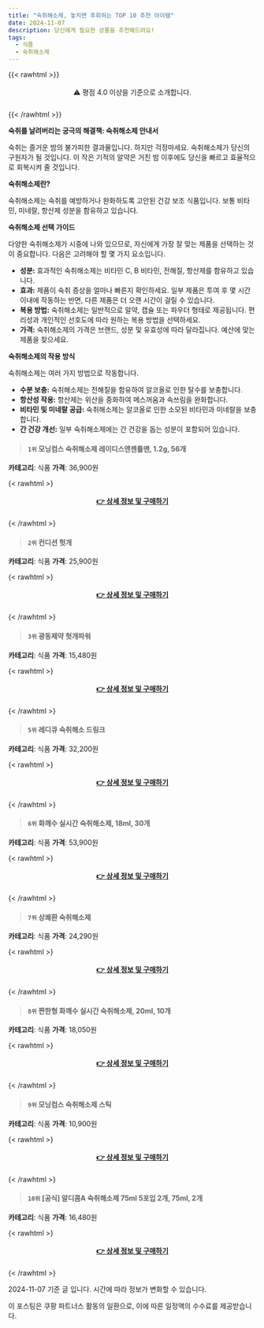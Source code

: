```yaml
---
title: "숙취해소제, 놓치면 후회하는 TOP 10 추천 아이템"
date: 2024-11-07
description: 당신에게 필요한 상품을 추천해드려요!
tags:
  - 식품
  - 숙취해소제
---
```

{{< rawhtml >}}<div class="toc" style="text-align: center; height: 50px; line-height: 2;">  <p>⚠️ 평점 4.0 이상을 기준으로 소개합니다.<br></p></div> {{< /rawhtml >}}

**숙취를 날려버리는 궁극의 해결책: 숙취해소제 안내서**

숙취는 즐거운 밤의 불가피한 결과물입니다. 하지만 걱정마세요. 숙취해소제가 당신의 구원자가 될 것입니다. 이 작은 기적의 알약은 거친 밤 이후에도 당신을 빠르고 효율적으로 회복시켜 줄 것입니다.

**숙취해소제란?**

숙취해소제는 숙취를 예방하거나 완화하도록 고안된 건강 보조 식품입니다. 보통 비타민, 미네랄, 항산제 성분을 함유하고 있습니다.

**숙취해소제 선택 가이드**

다양한 숙취해소제가 시중에 나와 있으므로, 자신에게 가장 잘 맞는 제품을 선택하는 것이 중요합니다. 다음은 고려해야 할 몇 가지 요소입니다.

* **성분:** 효과적인 숙취해소제는 비타민 C, B 비타민, 전해질, 항산제를 함유하고 있습니다.
* **효과:** 제품이 숙취 증상을 얼마나 빠른지 확인하세요. 일부 제품은 투여 후 몇 시간 이내에 작동하는 반면, 다른 제품은 더 오랜 시간이 걸릴 수 있습니다.
* **복용 방법:** 숙취해소제는 일반적으로 알약, 캡슐 또는 파우더 형태로 제공됩니다. 편리성과 개인적인 선호도에 따라 원하는 복용 방법을 선택하세요.
* **가격:** 숙취해소제의 가격은 브랜드, 성분 및 유효성에 따라 달라집니다. 예산에 맞는 제품을 찾으세요.

**숙취해소제의 작용 방식**

숙취해소제는 여러 가지 방법으로 작동합니다.

* **수분 보충:** 숙취해소제는 전해질을 함유하여 알코올로 인한 탈수를 보충합니다.
* **항산성 작용:** 항산제는 위산을 중화하여 메스꺼움과 속쓰림을 완화합니다.
* **비타민 및 미네랄 공급:** 숙취해소제는 알코올로 인한 소모된 비타민과 미네랄을 보충합니다.
* **간 건강 개선:** 일부 숙취해소제에는 간 건강을 돕는 성분이 포함되어 있습니다.


>#### `1위` 모닝컴스 숙취해소제 레이디스앤젠틀맨, 1.2g, 56개
**카테고리**: 식품
**가격**: 36,900원

{< rawhtml >}<div class="toc" style="text-align: center; height: 50px; line-height: 2;"><p><b><a href="https://link.coupang.com/re/AFFSDP?lptag=AF5033054&pageKey=8414376432&itemId=24333180822&vendorItemId=91348771486&traceid=V0-153-391b99b747dc8793&clickBeacon=45d30320-9cc2-11ef-a285-18e7aefd717b%7E3&requestid=20241107133928053231979000&token=31850C%7CMIXED">👉 상세 정보 및 구매하기</a></b><br></p> </div>{< /rawhtml >}

>#### `2위` 컨디션 헛개
**카테고리**: 식품
**가격**: 25,900원

{< rawhtml >}<div class="toc" style="text-align: center; height: 50px; line-height: 2;"><p><b><a href="https://link.coupang.com/re/AFFSDP?lptag=AF5033054&pageKey=190665070&itemId=546465540&vendorItemId=3020727854&traceid=V0-153-4eebc0d1dfb8f7ca&requestid=20241107133928053231979000&token=31850C%7CMIXED">👉 상세 정보 및 구매하기</a></b><br></p> </div>{< /rawhtml >}

>#### `3위` 광동제약 헛개파워
**카테고리**: 식품
**가격**: 15,480원

{< rawhtml >}<div class="toc" style="text-align: center; height: 50px; line-height: 2;"><p><b><a href="https://link.coupang.com/re/AFFSDP?lptag=AF5033054&pageKey=5133236&itemId=15580553326&vendorItemId=4212235942&traceid=V0-153-eb492473a57f5adc&requestid=20241107133928053231979000&token=31850C%7CMIXED">👉 상세 정보 및 구매하기</a></b><br></p> </div>{< /rawhtml >}

>#### `5위` 레디큐 숙취해소 드링크
**카테고리**: 식품
**가격**: 32,200원

{< rawhtml >}<div class="toc" style="text-align: center; height: 50px; line-height: 2;"><p><b><a href="https://link.coupang.com/re/AFFSDP?lptag=AF5033054&pageKey=771289&itemId=18627044667&vendorItemId=85762417496&traceid=V0-153-b16d4bf343299db0&requestid=20241107133928053231979000&token=31850C%7CMIXED">👉 상세 정보 및 구매하기</a></b><br></p> </div>{< /rawhtml >}

>#### `6위` 화깨수 실시간 숙취해소제, 18ml, 30개
**카테고리**: 식품
**가격**: 53,900원

{< rawhtml >}<div class="toc" style="text-align: center; height: 50px; line-height: 2;"><p><b><a href="https://link.coupang.com/re/AFFSDP?lptag=AF5033054&pageKey=7634669841&itemId=20270744243&vendorItemId=85629289470&traceid=V0-153-256220890908c8ec&clickBeacon=45d30320-9cc2-11ef-a903-dd0b8229502a%7E3&requestid=20241107133928053231979000&token=31850C%7CMIXED">👉 상세 정보 및 구매하기</a></b><br></p> </div>{< /rawhtml >}

>#### `7위` 상쾌환 숙취해소제
**카테고리**: 식품
**가격**: 24,290원

{< rawhtml >}<div class="toc" style="text-align: center; height: 50px; line-height: 2;"><p><b><a href="https://link.coupang.com/re/AFFSDP?lptag=AF5033054&pageKey=5966115058&itemId=19679508891&vendorItemId=70901043139&traceid=V0-153-0731827e201bcc8f&requestid=20241107133928053231979000&token=31850C%7CMIXED">👉 상세 정보 및 구매하기</a></b><br></p> </div>{< /rawhtml >}

>#### `8위` 짠한형 화깨수 실시간 숙취해소제, 20ml, 10개
**카테고리**: 식품
**가격**: 18,050원

{< rawhtml >}<div class="toc" style="text-align: center; height: 50px; line-height: 2;"><p><b><a href="https://link.coupang.com/re/AFFSDP?lptag=AF5033054&pageKey=7634669841&itemId=23943528147&vendorItemId=90965345342&traceid=V0-153-256220890908c8ec&clickBeacon=45d30320-9cc2-11ef-9be7-b847de66828a%7E3&requestid=20241107133928053231979000&token=31850C%7CMIXED">👉 상세 정보 및 구매하기</a></b><br></p> </div>{< /rawhtml >}

>#### `9위` 모닝컴스 숙취해소제 스틱
**카테고리**: 식품
**가격**: 10,900원

{< rawhtml >}<div class="toc" style="text-align: center; height: 50px; line-height: 2;"><p><b><a href="https://link.coupang.com/re/AFFSDP?lptag=AF5033054&pageKey=8358030880&itemId=24151927417&vendorItemId=91170638796&traceid=V0-153-197a890c0d02f4b7&requestid=20241107133928053231979000&token=31850C%7CMIXED">👉 상세 정보 및 구매하기</a></b><br></p> </div>{< /rawhtml >}

>#### `10위` [공식] 알디콤A 숙취해소제 75ml 5포입 2개, 75ml, 2개
**카테고리**: 식품
**가격**: 16,480원

{< rawhtml >}<div class="toc" style="text-align: center; height: 50px; line-height: 2;"><p><b><a href="https://link.coupang.com/re/AFFSDP?lptag=AF5033054&pageKey=8336259631&itemId=24071081137&vendorItemId=86553937241&traceid=V0-153-3303cf5ca81870d9&clickBeacon=45d30320-9cc2-11ef-ae40-b8c3043e94cc%7E3&requestid=20241107133928053231979000&token=31850C%7CMIXED">👉 상세 정보 및 구매하기</a></b><br></p> </div>{< /rawhtml >}


2024-11-07 기준 글 입니다.
시간에 따라 정보가 변화할 수 있습니다.

이 포스팅은 쿠팡 파트너스 활동의 일환으로, 이에 따른 일정액의 수수료를 제공받습니다. 
